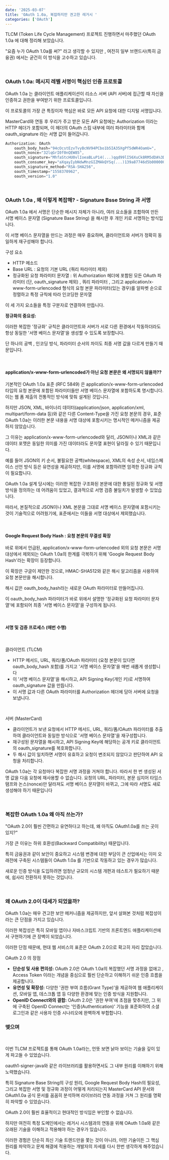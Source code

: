 ```yaml
---
date: '2025-03-07'
title: 'OAuth 1.0a, 복잡하지만 견고한 레거시 '
categories: ['OAuth']
---
```


TLCM (Token Life Cycle Management) 프로젝트 진행하면서 마주했던 OAuth 1.0a 에 대해 정리해 보았습니다.

"요즘 누가 OAuth 1.0a를 써?" 라고 생각할 수 있지만 , 여전히 일부 브랜드사(특히 금융권) 에서는 굳건히 이 방식을 고수하고 있습니다.

<br/>

### OAuth 1.0a: 메시지 레벨 서명이 핵심인 인증 프로토콜

OAuth 1.0a 는 클라이언트 애플리케이션이 리소스 서버 (API 서버)에 접근할 때 자신을 인증하고 권한을 부여받기 위한 프로토콜입니다.

이 프로토콜의 가장 큰 특징이자 핵심은 바로 모든 API 요청에 대한 디지털 서명입니다.

MasterCard와 연동 후 우리가 주고 받은 모든 API 요청에는 Authorization 이라는 HTTP 헤더가 포함되며,
이 헤더의 OAuth 스킴 내부에
여러 파라미터와 함께 oauth_signature 라는 서명 값이 들어갑니다.

```java
Authorization: OAuth
    oauth_body_hash="94cOcstEzvTvyBcNV94PCbo1b5IA35XgPf5dWR4OamU=",
    oauth_nonce="32lqGrI0f0nQEW85",
    oauth_signature="MhfaStcHU0vlIoeaBLuP14(...)qqd99lI56XuCk8RM5dDA%3D%3D",
    oauth_consumer_key="aXqayIybNdwMnzGIZMAkQYSq(...)139a87746d5b00000000000000",
    oauth_signature_method="RSA-SHA256",
    oauth_timestamp="1558370962",
    oauth_version="1.0"
```

<br/>

### OAuth 1.0a , 왜 이렇게 복잡해? - Signature Bsse String 과 서명

OAuth 1.0a 에서 서명은 단순한 메시지 자체가 아니라, 여러 요소들을 조합하여 만든 서명 베이스 문자열
(Signature Base String) 을 해시한 후 개인 키로 서명하는 방식입니다.

이 서명 베이스 문자열을 만드는 과정은 매우 중요하며,
클라이언트와 서버가 정확히 동일하게 재구성해야 합니다.

구성 요소

- HTTP 메소드
- Base URL : 요청의 기본 URL (쿼리 파라미터 제외)
- 정규화된 요청 파라미터 문자열 : 위 Authorization 헤더에 포함된 모든 OAuth 파라미터 (단, oauth_signature 제외) , 쿼리 파라미터 , 그리고 application/x-www-form-urlencoded 형식의 요청 본문 파라미터(있는 경우)를 알파벳 순으로 정렬하고 특정 규칙에 따라 인코딩한 문자열

이 세 가지 요소들을 특정 구분자로 연결하여 만듭니다.

**정규화의 중요성:**

이러한 복잡한 '정규화' 규칙은 클라이언트와 서버가 서로 다른 환경에서 작동하더라도 항상 동일한 '서명 베이스 문자열'을 생성할 수 있도록 보장합니다.

단 하나의 공백 , 인코딩 방식, 파라미터 순서의 차이도 최종 서명 값을 다르게 만들기 때문입니다.

<br/>

#### application/x-www-form-urlencoded가 아닌 요청 본문은 왜 서명되지 않을까??

기본적인 OAuth 1.0a 표준 (RFC 5849) 은 application/x-www-form-urlencoded 타입의 요청 본문에 포함된 파라미터들만 서명 베이스 문자열에 포함하도록 명시합니다. 이는 웹 폼 제출의 전통적인 방식에 맞춰 설계된 것입니다.

하지만 JSON, XML, 바이너리 데이터(application/json, application/xml, multipart/form-data 등)와 같은 다른 Content-Type을 가진 요청 본문의 경우, 표준 OAuth 1.0a는 이러한 본문 내용을 서명 대상에 포함시키는 명시적인 메커니즘을 제공하지 않았습니다.

그 이유는 application/x-www-form-urlencoded와 달리, JSON이나 XML과 같은 데이터 포맷은 동일한 의미를 가진 데이터라도 문자열 표현이 달라질 수 있기 때문입니다.

예를 들어 JSON의 키 순서, 불필요한 공백(whitespace), XML의 속성 순서, 네임스페이스 선언 방식 등은 유연성을 제공하지만, 이를 서명에 포함하려면 엄격한 정규화 규칙이 필요합니다.

OAuth 1.0a 설계 당시에는 이러한 복잡한 구조화된 본문에 대한 통일된 정규화 및 서명 방식을 정의하는 데 어려움이 있었고, 결과적으로 서명 검증 불일치가 발생할 수 있었습니다.

따라서, 본질적으로 JSON이나 XML 본문을 그대로 서명 베이스 문자열에 포함시키는 것이 기술적으로 어려웠기에, 표준에서는 이들을 서명 대상에서 제외했습니다.

<br/>

#### Google Request Body Hash : 요청 본문의 무결성 확장

바로 위에서 언급된, application/x-www-form-urlencoded 외의 요청 본문은 서명 대상에서 제외되는 OAuth 1.0a의 한계를 극복하기 위해 'Google Request Body Hash'라는 확장이 등장합니다.

이 확장은 구글이 제안한 것으로, HMAC-SHA512와 같은 해시 알고리즘을 사용하여 요청 본문만을 해시합니다.

해시 값은 oauth_body_hash라는 새로운 OAuth 파라미터로 만들어집니다.

이 oauth_body_hash 파라미터가 바로 위에서 설명한 '정규화된 요청 파라미터 문자열'에 포함되어 최종 '서명 베이스 문자열'을 구성하게 됩니다.

<br/>

#### 서명 및 검증 프로세스 (매번 수행)

<br/>

클라이언트 (TLCM)

- HTTP 메서드, URL, 쿼리/폼/OAuth 파라미터 (요청 본문이 있다면 oauth_body_hash 포함)를 가지고 '서명 베이스 문자열'을 매번 새롭게 생성합니다
- 이 '서명 베이스 문자열'을 해시하고, API Signing Key(개인 키)로 서명하여 oauth_signature 값을 만듭니다.
- 이 서명 값과 다른 OAuth 파라미터를 Authorization 헤더에 담아 서버에 요청을 보냅니다.

<br/>

서버 (MasterCard)

- 클라이언트가 보낸 요청에서 HTTP 메서드, URL, 쿼리/폼/OAuth 파라미터를 추출하여 클라이언트와 동일한 방식으로 '서명 베이스 문자열'을 재구성합니다.
- 재구성된 문자열을 해시하고, API Signing Key에 해당하는 공개 키로 클라이언트의 oauth_signature를 복호화합니다.
- 두 해시 값이 일치하면 서명이 유효하고 요청이 변조되지 않았다고 판단하여 API 요청을 처리합니다.

OAuth 1.0a는 각 요청마다 복잡한 서명 과정을 거쳐야 합니다. 따라서 한 번 생성된 서명 값을 다음 요청에 재사용할 수 없습니다. 요청의 URL, 파라미터, 본문 심지어 타임스탬프와 논스(nonce)만 달라져도 서명 베이스 문자열이 바뀌고, 그에 따라 서명도 새로 생성해야 하기 때문입니다

<br/>

### 복잡한 OAuth 1.0a 왜 아직 쓰는가?

"OAuth 2.0이 훨씬 간편하고 유연하다고 하는데, 왜 아직도 OAuth1.0a를 쓰는 곳이 있지?"

가장 큰 이유는 하위 호환성(Backward Compatibility) 때문입니다.

특히 금융권과 같이 보안이 중요하고 시스템 변경에 대한 부담이 큰 산업에서는 이미 오래전에 구축된 시스템들이 OAuth 1.0a 를 기반으로 작동하고 있는 경우가 많습니다.

새로운 인증 방식을 도입하려면 엄청난 규모의 시스템 개편과 테스트가 필요하기 때문에, 쉽사리 전환하지 못하는 것입니다.

<br/>

### 왜 OAuth 2.0이 대세가 되었을까?

OAuth 1.0a는 매우 견고한 보안 메커니즘을 제공하지만, 앞서 살펴본 것처럼 복잡성이라는 큰 단점을 가지고 있습니다.

이러한 복잡성은 특히 모바일 앱이나 자바스크립트 기반의 프론트엔드 애플리케이션에서 구현하기에 큰 장벽이 되었습니다.

이러한 단점 때문에, 현대 웹 서비스의 표준은 OAuth 2.0으로 확고히 자리 잡았습니다.

OAuth 2.0 의 장점

- **단순성 및 사용 편의성:** OAuth 2.0은 OAuth 1.0a의 복잡했던 서명 과정을 없애고 , Access Token 이라는 개념을 중심으로 훨씬 단순하고 이해하기 쉬운 인증 흐름을 제공합니다.
- **유연성 및 확장성:** 다양한 '권한 부여 흐름(Grant Type)'을 제공하여 웹 애플리케이션, 모바일 앱, 데스크톱 앱 등 다양한 환경에 맞는 인증 방식을 지원합니다.
- **OpenID Connect와의 결합:** OAuth 2.0은 '권한 부여'에 초점을 맞추지만, 그 위에 구축된 OpenID Connect는 '인증(Authentication)' 기능을 표준화하여 소셜 로그인과 같은 사용자 인증 시나리오에 완벽하게 부합합니다.

### 맺으며

<br/>

이번 TLCM 프로젝트를 통해 OAuth 1.0a라는, 언뜻 보면 낡아 보이는 기술을 깊이 있게 파고들 수 있었습니다.

oauth1-signer-java와 같은 라이브러리를 활용하면서도 그 내부 원리를 이해하기 위해 노력했습니다.

특히 Signature Base String의 구성 원리, Google Request Body Hash의 필요성, 그리고 복잡한 서명 및 정규화 과정이 어떻게 처리되는지 MasterCard API 문서와 OAuth1.0a 공식 문서를 꼼꼼히 분석하며 라이브러리 연동 과정을 거쳐
그 원리를 명확히 파악할 수 있었습니다.

OAuth 2.0이 훨씬 효율적이고 현대적인 방식임은 부인할 수 없습니다.

하지만 여전히 특정 도메인에서는 레거시 시스템과의 연동을 위해 OAuth 1.0a와 같은 오래된 기술을 이해하고 적용해야 하는 경우가 있습니다.

이러한 경험은 단순히 최신 기술 트렌드만을 쫓는 것이 아니라, 어떤 기술이든 그 핵심 원리를 파악하고 문제 해결에 적용하는 개발자의 자세를 다시 한번 생각하게 해주었습니다.
